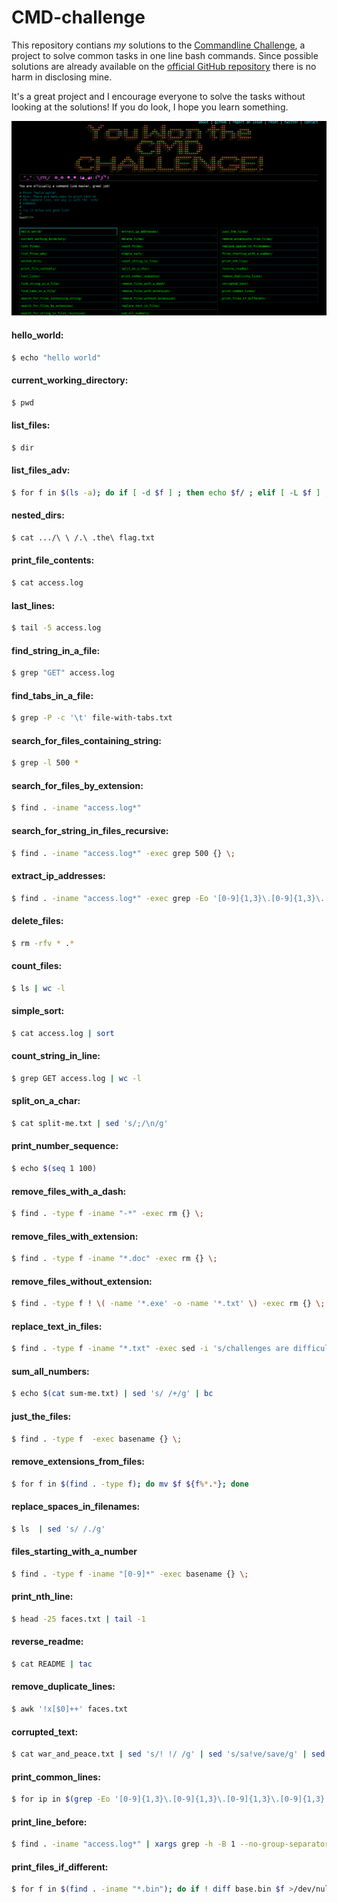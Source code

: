 # CMD-challenge

This repository contians *my* solutions to the [Commandline Challenge](https://cmdchallenge.com), a project to solve common tasks in one line bash commands.  Since possible solutions are already available on the [official GitHub repository](https://github.com/jarv/cmdchallenge) there is no harm in disclosing mine.

It's a great project and I encourage everyone to solve the tasks without looking at the solutions! If you do look, I hope you learn something. 

![Interface](images/cmd.png)

#### hello_world:
```bash
$ echo "hello world"
```

#### current_working_directory:
```bash
$ pwd
```

#### list_files:
```bash
$ dir
```

#### list_files_adv:
```bash
$ for f in $(ls -a); do if [ -d $f ] ; then echo $f/ ; elif [ -L $f ] ; then echo $f@ ; elif [ -x $f ] ; then echo $f"*"; else echo $f ; fi; done
```

#### nested_dirs:
```bash
$ cat .../\ \ /.\ .the\ flag.txt
```

#### print_file_contents:
```bash
$ cat access.log
```

#### last_lines:
```bash
$ tail -5 access.log
```

#### find_string_in_a_file:
```bash
$ grep "GET" access.log
```

#### find_tabs_in_a_file:
```bash
$ grep -P -c '\t' file-with-tabs.txt
```

#### search_for_files_containing_string:
```bash
$ grep -l 500 * 
```

#### search_for_files_by_extension:
```bash
$ find . -iname "access.log*"
```

#### search_for_string_in_files_recursive:
```bash
$ find . -iname "access.log*" -exec grep 500 {} \;
```

#### extract_ip_addresses:
```bash
$ find . -iname "access.log*" -exec grep -Eo '[0-9]{1,3}\.[0-9]{1,3}\.[0-9]{1,3}\.[0-9]{1,3}' {} \; 
```

#### delete_files:
```bash
$ rm -rfv * .*
```

#### count_files:
```bash
$ ls | wc -l
```

#### simple_sort:
```bash
$ cat access.log | sort
```

#### count_string_in_line:
```bash
$ grep GET access.log | wc -l
```

#### split_on_a_char:
```bash
$ cat split-me.txt | sed 's/;/\n/g'
```

#### print_number_sequence:
```bash
$ echo $(seq 1 100)
```

#### remove_files_with_a_dash:
```bash
$ find . -type f -iname "-*" -exec rm {} \;
```

#### remove_files_with_extension:
```bash
$ find . -type f -iname "*.doc" -exec rm {} \;
```

#### remove_files_without_extension:
```bash
$ find . -type f ! \( -name '*.exe' -o -name '*.txt' \) -exec rm {} \;
```

#### replace_text_in_files:
```bash
$ find . -type f -iname "*.txt" -exec sed -i 's/challenges are difficult//g' {} +
```

#### sum_all_numbers:
```bash
$ echo $(cat sum-me.txt) | sed 's/ /+/g' | bc
```

#### just_the_files:
```bash
$ find . -type f  -exec basename {} \;
```

#### remove_extensions_from_files:
```bash
$ for f in $(find . -type f); do mv $f ${f%*.*}; done
```

#### replace_spaces_in_filenames:
```bash
$ ls  | sed 's/ /./g'
```

#### files_starting_with_a_number
```bash
$ find . -type f -iname "[0-9]*" -exec basename {} \; 
```

#### print_nth_line:
```bash
$ head -25 faces.txt | tail -1
```

#### reverse_readme:
```bash
$ cat README | tac
```

#### remove_duplicate_lines:
```bash
$ awk '!x[$0]++' faces.txt
```

#### corrupted_text:
```bash
$ cat war_and_peace.txt | sed 's/! !/ /g' | sed 's/sa!ve/save/g' | sed 's/ous!/ous/g' | sed 's/!.!/./g' | sed 's/!!thing/thing/g' | sed 's/he!/he/g' | sed 's/ll!/ll/g' | sed 's/ain..$/ain!/g'  | sed 's/!wi/wi/g'
```

#### print_common_lines:
```bash
$ for ip in $(grep -Eo '[0-9]{1,3}\.[0-9]{1,3}\.[0-9]{1,3}\.[0-9]{1,3}' access.log.1); do grep $ip access.log.2| cut -d ' ' -f1; done   
```

#### print_line_before:
```bash
$ find . -iname "access.log*" | xargs grep -h -B 1 --no-group-separator 404  | grep -v 404
```

#### print_files_if_different:
```bash
$ for f in $(find . -iname "*.bin"); do if ! diff base.bin $f >/dev/null; then basename $f; fi; done
```
